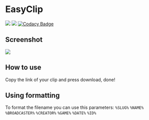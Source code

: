 # EasyClip

[![](https://img.shields.io/github/release/xRealNeon/EasyClip.svg)](https://github.com/xRealNeon/EasyClip/releases)
[![](https://img.shields.io/github/license/mashape/apistatus.svg)](https://github.com/xRealNeon/EasyClip/blob/master/LICENSE)
[![Codacy Badge](https://api.codacy.com/project/badge/Grade/d3c43ce39d5e4770a08fd51d0bb0e0f9)](https://www.codacy.com/app/NeoCode/EasyClip?utm_source=github.com&amp;utm_medium=referral&amp;utm_content=xRealNeon/EasyClip&amp;utm_campaign=Badge_Grade)

## Screenshot
![](https://i.ibb.co/qdVLkjN/Screenshot-76.png)

## How to use
Copy the link of your clip and press download, done!

## Using formatting
To format the filename you can use this parameters: `%SLUG%` `%NAME%` `%BROADCASTER%` `%CREATOR%` `%GAME%` `%DATE%` `%ID%`
